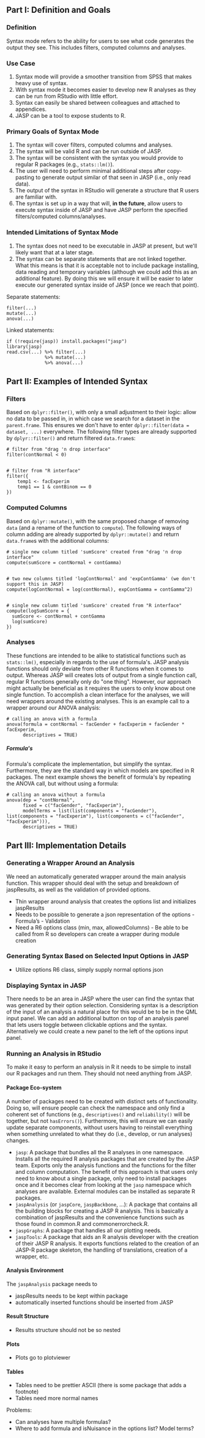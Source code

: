 ## Part I: Definition and Goals

### Definition
Syntax mode refers to the ability for users to see what code generates the output they see. This includes filters, computed columns and analyses.

### Use Case
1. Syntax mode will provide a smoother transition from SPSS that makes heavy use of syntax.
2. With syntax mode it becomes easier to develop new R analyses as they can be run from RStudio with little effort.
3. Syntax can easily be shared between colleagues and attached to appendices.
4. JASP can be a tool to expose students to R.

### Primary Goals of Syntax Mode
1. The syntax will cover filters, computed columns and analyses.
2. The syntax will be valid R and can be run outside of JASP.
3. The syntax will be consistent with the syntax you would provide to regular R packages (e.g., `stats::lm()`).
4. The user will need to perform minimal additional steps after copy-pasting to generate output similar of that seen in JASP (i.e., only read data).
5. The output of the syntax in RStudio will generate a structure that R users are familiar with.
6. The syntax is set up in a way that will, **in the future**, allow users to execute syntax inside of JASP and have JASP perform the specified filters/computed columns/analyses.

### Intended Limitations of Syntax Mode
1. The syntax does not need to be executable in JASP at present, but we'll likely want that at a later stage.
2. The syntax can be separate statements that are not linked together. What this means is that it is acceptable not to include package installing, data reading and temporary variables (although we could add this as an additional feature). By doing this we will ensure it will be easier to later execute our generated syntax inside of JASP (once we reach that point).
   
Separate statements:
```
filter(...)
mutate(...)
anova(...)
```
Linked statements:
```
if (!require(jasp)) install.packages("jasp")
library(jasp)
read.csv(...) %>% filter(...)
              %>% mutate(...)
              %>% anova(...)
```

## Part II: Examples of Intended Syntax

### Filters
Based on `dplyr::filter()`, with only a small adjustment to their logic: allow no data to be passed in, in which case we search for a dataset in the `parent.frame`. This ensures we don't have to enter `dplyr::filter(data = dataset, ...)` everywhere. The following filter types are already supported by `dplyr::filter()` and return filtered `data.frame`s:
```
# filter from "drag 'n drop interface"
filter(contNormal < 0)


# filter from "R interface"
filter({
    temp1 <- facExperim
    temp1 == 1 & contBinom == 0
})
```

### Computed Columns
Based on `dplyr::mutate()`, with the same proposed change of removing `data` (and a rename of the function to `compute`). The following ways of column adding are already supported by `dplyr::mutate()` and return `data.frame`s with the additional columns:
```
# single new column titled 'sumScore' created from "drag 'n drop interface"
compute(sumScore = contNormal + contGamma)


# two new columns titled 'logContNormal' and 'expContGamma' (we don't support this in JASP)
compute(logContNormal = log(contNormal), expContGamma = contGamma^2)


# single new column titled 'sumScore' created from "R interface"
compute(logSumScore = {
  sumScore <- contNormal + contGamma
  log(sumScore)
})
```

### Analyses
These functions are intended to be alike to statistical functions such as `stats::lm()`, especially in regards to the use of formula's. JASP analysis functions should only deviate from other R functions when it comes to output. Whereas JASP will creates lots of output from a single function call, regular R functions generally only do "one thing". However, our approach might actually be beneficial as it requires the users to only know about one single function. To accomplish a clean interface for the analyses, we will need wrappers around the existing analyses. This is an example call to a wrapper around our ANOVA analysis:
```
# calling an anova with a formula
anova(formula = contNormal ~ facGender + facExperim + facGender * facExperim,
      descriptives = TRUE)
```

##### Formula's
Formula's complicate the implementation, but simplify the syntax. Furthermore, they are the standard way in which models are specified in R packages. The next example shows the benefit of formula's by repeating the ANOVA call, but without using a formula:
```
# calling an anova without a formula
anova(dep = "contNormal",
      fixed = c("facGender", "facExperim"),
      modelTerms = list(list(components = "facGender"), list(components = "facExperim"), list(components = c("facGender", "facExperim"))),
      descriptives = TRUE)
```


## Part III: Implementation Details

### Generating a Wrapper Around an Analysis
We need an automatically generated wrapper around the main analysis function. This wrapper should deal with the setup and breakdown of jaspResults, as well as the validation of provided options.
-    Thin wrapper around analysis that creates the options list and initializes jaspResults
-    Needs to be possible to generate a json representation of the options
    -    Formula’s
    -    Validation
-    Need a R6 options class (min, max, allowedColumns)
    -    Be able to be called from R so developers can create a wrapper during module creation

### Generating Syntax Based on Selected Input Options in JASP
-    Utilize options R6 class, simply supply normal options json

### Displaying Syntax in JASP
There needs to be an area in JASP where the user can find the syntax that was generated by their option selection. Considering syntax is a description of the input of an analysis a natural place for this would be to be in the QML input panel. We can add an additional button on top of an analysis panel that lets users toggle between clickable options and the syntax. Alternatively we could create a new panel to the left of the options input panel.

### Running an Analysis in RStudio
To make it easy to perform an analysis in R it needs to be simple to install our R packages and run them. They should not need anything from JASP.

#### Package Eco-system
A number of packages need to be created with distinct sets of functionality. Doing so, will ensure people can check the namespace and only find a coherent set of functions (e.g., `descriptives()` and `reliability()` will be together, but not `hasErrors()`). Furthermore, this will ensure we can easily update separate components, without users having to reinstall everything when something unrelated to what they do (i.e., develop, or run analyses) changes.
- `jasp`: A package that bundles all the R analyses in one namespace. Installs all the required R analysis packages that are created by the JASP team. Exports only the analysis functions and the functions for the filter and column computation. The benefit of this approach is that users only need to know about a single package, only need to install packages once and it becomes clear from looking at the `jasp` namespace which analyses are available. External modules can be installed as separate R packages.
- `jaspAnalysis` (or `jaspCore`, `jaspBackbone`, ...): A package that contains all the building blocks for creating a JASP R analysis. This is basically a combination of jaspResults and the convenience functions such as those found in common.R and commonerrorcheck.R.
- `jaspGraphs`: A package that handles all our plotting needs.
- `jaspTools`: A package that aids an R analysis developer with the creation of their JASP R analysis. It exports functions related to the creation of an JASP-R package skeleton, the handling of translations, creation of a wrapper, etc.

#### Analysis Environment
The `jaspAnalysis` package needs to
-    jaspResults needs to be kept within package
-   automatically inserted functions should be inserted from JASP

#### Result Structure
-    Results structure should not be so nested

#### Plots
-    Plots go to plotviewer

#### Tables
-    Tables need to be prettier ASCII (there is some package that adds a footnote)
-    Tables need more normal names

Problems:
-    Can analyses have multiple formulas?
-    Where to add formula and isNuisance in the options list? Model terms?


